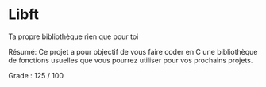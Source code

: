 # Libft
Ta propre bibliothèque rien que pour toi

Résumé:
Ce projet a pour objectif de vous faire coder en C une bibliothèque de fonctions usuelles
que vous pourrez utiliser pour vos prochains projets.

Grade : 125 / 100
